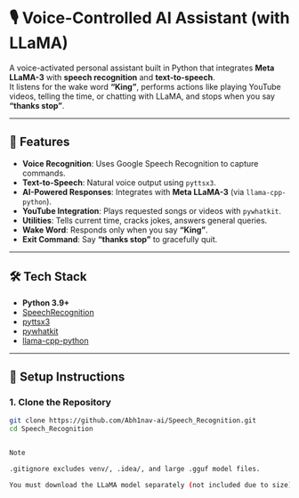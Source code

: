 # 🎙️ Voice-Controlled AI Assistant (with LLaMA)

A voice-activated personal assistant built in Python that integrates **Meta LLaMA-3** with **speech recognition** and **text-to-speech**.  
It listens for the wake word **“King”**, performs actions like playing YouTube videos, telling the time, or chatting with LLaMA, and stops when you say **“thanks stop”**.

---

## 🚀 Features
- **Voice Recognition**: Uses Google Speech Recognition to capture commands.
- **Text-to-Speech**: Natural voice output using `pyttsx3`.
- **AI-Powered Responses**: Integrates with **Meta LLaMA-3** (via `llama-cpp-python`).
- **YouTube Integration**: Plays requested songs or videos with `pywhatkit`.
- **Utilities**: Tells current time, cracks jokes, answers general queries.
- **Wake Word**: Responds only when you say **“King”**.
- **Exit Command**: Say **“thanks stop”** to gracefully quit.

---

## 🛠️ Tech Stack
- **Python 3.9+**
- [SpeechRecognition](https://pypi.org/project/SpeechRecognition/)
- [pyttsx3](https://pypi.org/project/pyttsx3/)
- [pywhatkit](https://pypi.org/project/pywhatkit/)
- [llama-cpp-python](https://pypi.org/project/llama-cpp-python/)

---

## 📂 Setup Instructions

### 1. Clone the Repository
```bash
git clone https://github.com/Abh1nav-ai/Speech_Recognition.git
cd Speech_Recognition


Note

.gitignore excludes venv/, .idea/, and large .gguf model files.

You must download the LLaMA model separately (not included due to size).
